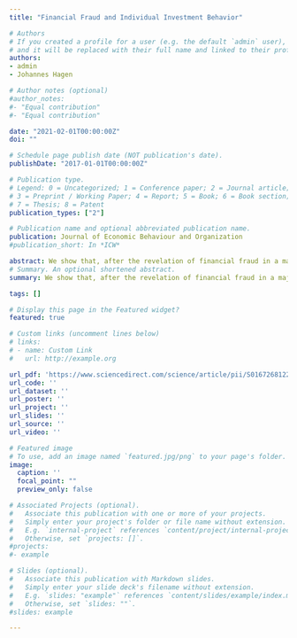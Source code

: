 ```yaml
---
title: "Financial Fraud and Individual Investment Behavior"

# Authors
# If you created a profile for a user (e.g. the default `admin` user), write the username (folder name) here
# and it will be replaced with their full name and linked to their profile.
authors:
- admin
- Johannes Hagen

# Author notes (optional)
#author_notes:
#- "Equal contribution"
#- "Equal contribution"

date: "2021-02-01T00:00:00Z"
doi: ""

# Schedule page publish date (NOT publication's date).
publishDate: "2017-01-01T00:00:00Z"

# Publication type.
# Legend: 0 = Uncategorized; 1 = Conference paper; 2 = Journal article;
# 3 = Preprint / Working Paper; 4 = Report; 5 = Book; 6 = Book section;
# 7 = Thesis; 8 = Patent
publication_types: ["2"]

# Publication name and optional abbreviated publication name.
publication: Journal of Economic Behaviour and Organization
#publication_short: In *ICW*

abstract: We show that, after the revelation of financial fraud in a major pension fund manager, two-thirds of affected investors fail to divest. Inert investors are on average younger, of lower SES and more influenced by default options. The majority of those who divest move their money to the only state-run option on the fund menu. The revelation of fraud also induces a small movement of investors from non-fraudulent private investment funds to the state alternative. We further show that most fraud victims end up in underperforming high-fee funds through their prior affiliation with a subscription-based financial advisor. Our analysis is based on the remarkable events surrounding the expulsion of Allra from the Swedish Premium Pension, and administrative, individual-level data on mutual fund choices and background characteristics. Our results illustrate that fraudulent fund managers may exploit widespread consumer biases in choice-oriented pension plans, and that information interventions by the government are important but far from fully effective in nudging victimized investors to take the right action. Pension plans may be characterized by investor inertia even under extreme circumstances such as fraud.
# Summary. An optional shortened abstract.
summary: We show that, after the revelation of financial fraud in a major pension fund manager, two-thirds of affected investors fail to divest. Inert investors are on average younger, of lower SES and more influenced by default options. The majority of those who divest move their money to the only state-run option on the fund menu. The revelation of fraud also induces a small movement of investors from non-fraudulent private investment funds to the state alternative. We further show that most fraud victims end up in underperforming high-fee funds through their prior affiliation with a subscription-based financial advisor.

tags: []

# Display this page in the Featured widget?
featured: true

# Custom links (uncomment lines below)
# links:
# - name: Custom Link
#   url: http://example.org

url_pdf: 'https://www.sciencedirect.com/science/article/pii/S0167268122003390'
url_code: ''
url_dataset: ''
url_poster: ''
url_project: ''
url_slides: ''
url_source: ''
url_video: ''

# Featured image
# To use, add an image named `featured.jpg/png` to your page's folder.
image:
  caption: ''
  focal_point: ""
  preview_only: false

# Associated Projects (optional).
#   Associate this publication with one or more of your projects.
#   Simply enter your project's folder or file name without extension.
#   E.g. `internal-project` references `content/project/internal-project/index.md`.
#   Otherwise, set `projects: []`.
#projects:
#- example

# Slides (optional).
#   Associate this publication with Markdown slides.
#   Simply enter your slide deck's filename without extension.
#   E.g. `slides: "example"` references `content/slides/example/index.md`.
#   Otherwise, set `slides: ""`.
#slides: example

---
```

